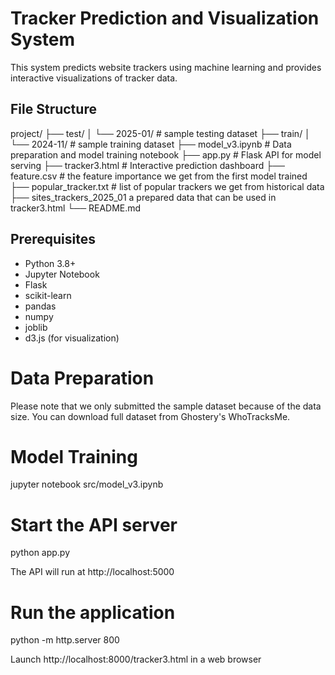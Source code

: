 # Tracker Prediction and Visualization System

This system predicts website trackers using machine learning and provides interactive visualizations of tracker data.

## File Structure

project/
├── test/
│ └── 2025-01/  # sample testing dataset
├── train/
│ └── 2024-11/  # sample training dataset
├── model_v3.ipynb # Data preparation and model training notebook
├── app.py # Flask API for model serving
├── tracker3.html # Interactive prediction dashboard
├── feature.csv # the feature importance we get from the first model trained
├── popular_tracker.txt # list of popular trackers we get from historical data
├── sites_trackers_2025_01 a prepared data that can be used in tracker3.html
└── README.md

## Prerequisites

- Python 3.8+
- Jupyter Notebook
- Flask
- scikit-learn
- pandas
- numpy
- joblib
- d3.js (for visualization)

# Data Preparation

Please note that we only submitted the sample dataset because of the data size. You can download full dataset from Ghostery's WhoTracksMe.

# Model Training

jupyter notebook src/model_v3.ipynb

# Start the API server

python app.py

The API will run at http://localhost:5000

# Run the application

python -m http.server 800

Launch http://localhost:8000/tracker3.html in a web browser
